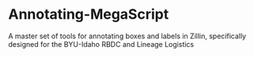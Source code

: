 # Annotating-MegaScript
A master set of tools for annotating boxes and labels in Zillin, specifically designed for the BYU-Idaho RBDC and Lineage Logistics
